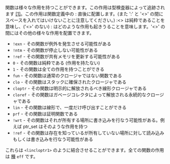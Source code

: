 関数は様々な作用を持つことができます。この作用は型検査器によって追跡されます [\[1\]][1]。この作用は関数定義中の : 直後に配置します。(また
':' と '<>' の間にスペースを入れてはいけないことに注意してください。) :<> は純粋であることを意味し、('<>' のない) :
はどのような作用も起きうることを意味します。'<>' の間にはその他の様々な作用を配置できます。

* `!exn` - その関数が例外を発生させる可能性がある
* `!ntm` - その関数が停止しない可能性がある
* `!ref` - その関数が共有メモリを更新する可能性がある
* `0` - その関数は純粋である (作用を持たない)
* `1` - その関数は全ての作用を持つことができる
* `fun` - その関数は通常のクロージャではない関数である
* `clo` - その関数はスタックに確保されたクロージャである
* `cloptr` - その関数は明示的に解放されるべき線形クロージャである
* `cloref` - その関数はガベージコレクタによって解放される永続的なクロージャである
* `lin` - その関数は線形で、一度だけ呼び出すことができる
* `prf` - その関数は証明関数である
* `!wrt` - その関数はそれが所有する場所に書き込みを行なう可能性がある。例えば ptr_set はそのような作用を持つ
* `!ref` - その関数は存在を知っているが所有していない場所に対して読み込みもしくは書き込みを行なう可能性がある

これらは `<lincloptr1>` のように結合させることができます。全ての関数の作用は [種](sort.md) `eff` です。

[1]:
https://groups.google.com/forum/#!searchin/ats-lang-users/function$20effects/ats-lang-users/88CYxwKl0M0/GAvDQQKkzJ8J
